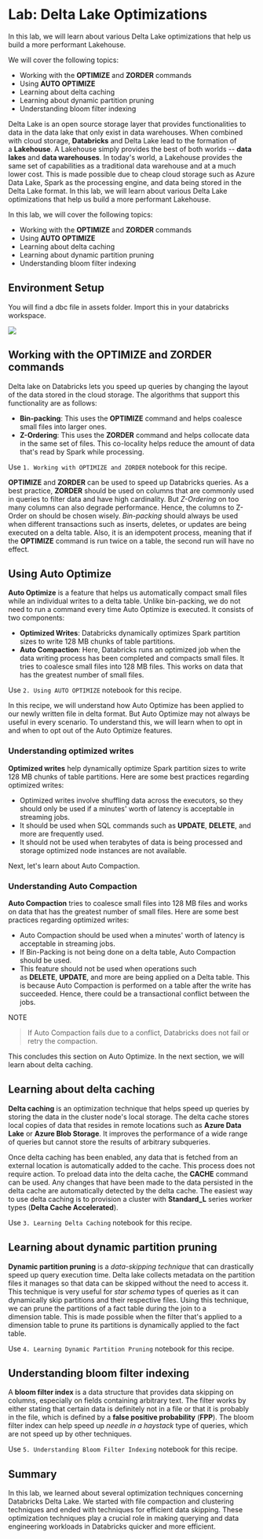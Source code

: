 # Lab: Delta Lake Optimizations

In this lab, we will learn about various Delta Lake optimizations that help us build a more performant Lakehouse.

We will cover the following topics:

- Working with the **OPTIMIZE** and **ZORDER** commands
- Using **AUTO OPTIMIZE**
- Learning about delta caching
- Learning about dynamic partition pruning
- Understanding bloom filter indexing

Delta Lake is an open source storage layer that provides functionalities to data in the data lake that only exist in data warehouses. When combined with cloud storage, **Databricks** and Delta Lake lead to the formation of a **Lakehouse**. A Lakehouse simply provides the best of both worlds -- **data lakes** and **data warehouses**. In today's world, a Lakehouse provides the same set of capabilities as a traditional data warehouse and at a much lower cost. This is made possible due to cheap cloud storage such as Azure Data Lake, Spark as the processing engine, and data being stored in the Delta Lake format. In this lab, we will learn about various Delta Lake optimizations that help us build a more performant Lakehouse.

In this lab, we will cover the following topics:

- Working with the **OPTIMIZE** and **ZORDER** commands
- Using **AUTO OPTIMIZE**
- Learning about delta caching
- Learning about dynamic partition pruning
- Understanding bloom filter indexing

## Environment Setup

You will find a dbc file in assets folder. Import this in your databricks workspace.

![](https://user-images.githubusercontent.com/62965911/218763268-0f50845e-eb1f-4213-8bf7-4594ff3946ea.png)

## Working with the OPTIMIZE and ZORDER commands

Delta lake on Databricks lets you speed up queries by changing the layout of the data stored in the cloud storage. The algorithms that support this functionality are as follows:

- **Bin-packing**: This uses the **OPTIMIZE** command and helps coalesce small files into larger ones.
- **Z-Ordering**: This uses the **ZORDER** command and helps collocate data in the same set of files. This co-locality helps reduce the amount of data that's read by Spark while processing.

Use `1. Working with OPTIMIZE and ZORDER` notebook for this recipe.

**OPTIMIZE** and **ZORDER** can be used to speed up Databricks queries. As a best practice, **ZORDER** should be used on columns that are commonly used in queries to filter data and have high cardinality. But *Z-Ordering* on too many columns can also degrade performance. Hence, the columns to Z-Order on should be chosen wisely. *Bin-packing* should always be used when different transactions such as inserts, deletes, or updates are being executed on a delta table. Also, it is an idempotent process, meaning that if the **OPTIMIZE** command is run twice on a table, the second run will have no effect.

## Using Auto Optimize

**Auto Optimize** is a feature that helps us automatically compact small files while an individual writes to a delta table. Unlike bin-packing, we do not need to run a command every time Auto Optimize is executed. It consists of two components:

- **Optimized Writes**: Databricks dynamically optimizes Spark partition sizes to write 128 MB chunks of table partitions.
- **Auto Compaction**: Here, Databricks runs an optimized job when the data writing process has been completed and compacts small files. It tries to coalesce small files into 128 MB files. This works on data that has the greatest number of small files.

Use `2. Using AUTO OPTIMIZE` notebook for this recipe.

In this recipe, we will understand how Auto Optimize has been applied to our newly written file in delta format. But Auto Optimize may not always be useful in every scenario. To understand this, we will learn when to opt in and when to opt out of the Auto Optimize features.

### Understanding optimized writes

**Optimized writes** help dynamically optimize Spark partition sizes to write 128 MB chunks of table partitions. Here are some best practices regarding optimized writes:

- Optimized writes involve shuffling data across the executors, so they should only be used if a minutes' worth of latency is acceptable in streaming jobs.
- It should be used when SQL commands such as **UPDATE**, **DELETE**, and more are frequently used.
- It should not be used when terabytes of data is being processed and storage optimized node instances are not available.

Next, let's learn about Auto Compaction.

### Understanding Auto Compaction

**Auto Compaction** tries to coalesce small files into 128 MB files and works on data that has the greatest number of small files. Here are some best practices regarding optimized writes:

- Auto Compaction should be used when a minutes' worth of latency is acceptable in streaming jobs.
- If Bin-Packing is not being done on a delta table, Auto Compaction should be used.
- This feature should not be used when operations such as **DELETE**, **UPDATE**, and more are being applied on a Delta table. This is because Auto Compaction is performed on a table after the write has succeeded. Hence, there could be a transactional conflict between the jobs.

NOTE

> If Auto Compaction fails due to a conflict, Databricks does not fail or retry the compaction.

This concludes this section on Auto Optimize. In the next section, we will learn about delta caching.

## Learning about delta caching

**Delta caching** is an optimization technique that helps speed up queries by storing the data in the cluster node's local storage. The delta cache stores local copies of data that resides in remote locations such as **Azure Data Lake** or **Azure Blob Storage**. It improves the performance of a wide range of queries but cannot store the results of arbitrary subqueries.

Once delta caching has been enabled, any data that is fetched from an external location is automatically added to the cache. This process does not require action. To preload data into the delta cache, the **CACHE** command can be used. Any changes that have been made to the data persisted in the delta cache are automatically detected by the delta cache. The easiest way to use delta caching is to provision a cluster with **Standard_L** series worker types (**Delta Cache Accelerated**).

Use `3. Learning Delta Caching` notebook for this recipe.

## Learning about dynamic partition pruning

**Dynamic partition pruning** is a *data-skipping technique* that can drastically speed up query execution time. Delta lake collects metadata on the partition files it manages so that data can be skipped without the need to access it. This technique is very useful for *star schema* types of queries as it can dynamically skip partitions and their respective files. Using this technique, we can prune the partitions of a fact table during the join to a dimension table. This is made possible when the filter that's applied to a dimension table to prune its partitions is dynamically applied to the fact table.

Use `4. Learning Dynamic Partition Pruning` notebook for this recipe.

## Understanding bloom filter indexing

A **bloom filter index** is a data structure that provides data skipping on columns, especially on fields containing arbitrary text. The filter works by either stating that certain data is definitely not in a file or that it is probably in the file, which is defined by a **false positive probability** (**FPP**). The bloom filter index can help speed up *needle in a haystack* type of queries, which are not speed up by other techniques.

Use `5. Understanding Bloom Filter Indexing` notebook for this recipe.

## Summary

In this lab, we learned about several optimization techniques concerning Databricks Delta Lake. We started with file compaction and clustering techniques and ended with techniques for efficient data skipping. These optimization techniques play a crucial role in making querying and data engineering workloads in Databricks quicker and more efficient.
